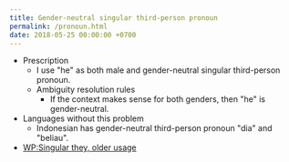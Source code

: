 ```yaml
---
title: Gender-neutral singular third-person pronoun
permalink: /pronoun.html
date: 2018-05-25 00:00:00 +0700
---
```


- Prescription
    - I use "he" as both male and gender-neutral singular third-person pronoun.
    - Ambiguity resolution rules
        - If the context makes sense for both genders, then "he" is gender-neutral.
- Languages without this problem
    - Indonesian has gender-neutral third-person pronoun "dia" and "beliau".
- [WP:Singular they, older usage](https://en.wikipedia.org/wiki/Singular_they#Older_usage)

